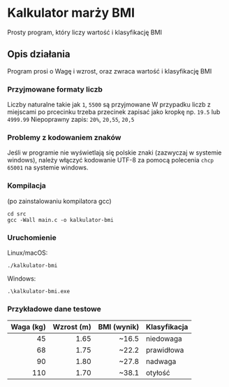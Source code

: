 # Kalkulator marży BMI

Prosty program, który liczy wartość i klasyfikację BMI

## Opis działania

Program prosi o Wagę i wzrost, oraz zwraca wartość i klasyfikację BMI
### Przyjmowane formaty liczb

Liczby naturalne takie jak `1`, `5500` są przyjmowane
W przypadku liczb z miejscami po prcecinku trzeba przecinek zapisać jako kropkę np. `19.5` lub `4999.99`
Niepoprawny zapis: `20%`, `20,55`, `20,5`
### Problemy z kodowaniem znaków

Jeśli w programie nie wyświetlają się polskie znaki (zazwyczaj w systemie windows), należy włączyć kodowanie UTF-8 za pomocą polecenia `chcp 65001` na systemie windows.

### Kompilacja
(po zainstalowaniu kompilatora gcc)
```
cd src
gcc -Wall main.c -o kalkulator-bmi
```

### Uruchomienie

Linux/macOS:
```
./kalkulator-bmi
```
Windows:
```
.\kalkulator-bmi.exe
```
### Przykładowe dane testowe

| Waga (kg) | Wzrost (m) | BMI (wynik) | Klasyfikacja |
|---------:|-----------:|------------:|--------------|
| 45       | 1.65       | ~16.5       | niedowaga |
| 68       | 1.75       | ~22.2       | prawidłowa |
| 90       | 1.80       | ~27.8       | nadwaga |
| 110      | 1.70       | ~38.1       | otyłość |
